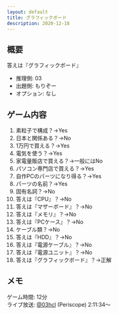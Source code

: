 ```yaml
---
layout: default
title: グラフィックボード
description: 2020-12-18
---
```


## 概要

答えは『グラフィックボード』

- 推理側: 03
- 出題側: もりぞー
- オプション: なし

## ゲーム内容

1. 素粒子で構成？→Yes
2. 日本と関係ある？→No
3. 1万円で買える？→Yes
4. 電気を使う？→Yes
5. 家電量販店で買える？→一般にはNo
6. パソコン専門店で買える？→Yes
7. 自作PCのパーツになり得る？→Yes
8. パーツの名前？→Yes
9. 固有名詞？→No
10. 答えは『CPU』？→No
11. 答えは『マザーボード』？→No
12. 答えは『メモリ』？→No
13. 答えは『PCケース』？→No
14. ケーブル類？→No
15. 答えは『HDD』？→No
16. 答えは『電源ケーブル』？→No
17. 答えは『電源ユニット』？→No
18. 答えは『グラフィックボード』？→正解

## メモ

ゲーム時間: 12分  
ライブ放送: [@03hcl](https://www.periscope.tv/03hcl/1yoKMAORlRpKQ?t=2h11m34s) (Periscope) 2:11:34～
